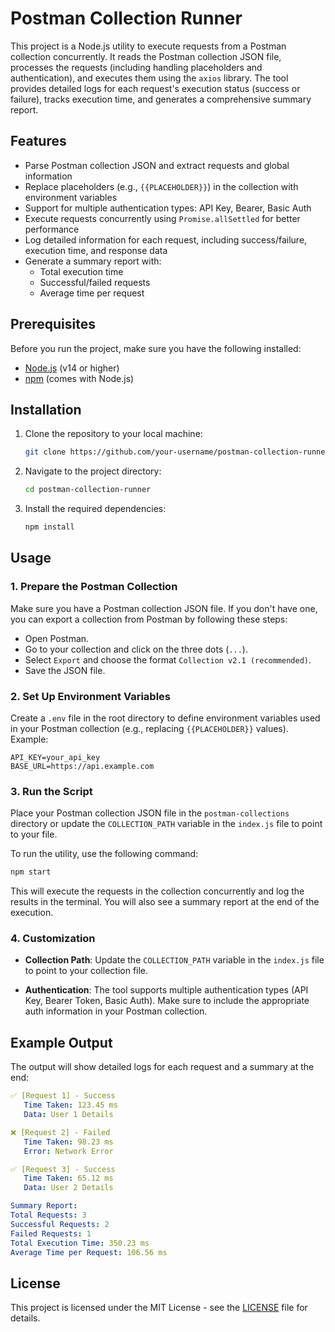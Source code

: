 # Postman Collection Runner

This project is a Node.js utility to execute requests from a Postman collection concurrently. It reads the Postman collection JSON file, processes the requests (including handling placeholders and authentication), and executes them using the `axios` library. The tool provides detailed logs for each request's execution status (success or failure), tracks execution time, and generates a comprehensive summary report.

## Features

- Parse Postman collection JSON and extract requests and global information
- Replace placeholders (e.g., `{{PLACEHOLDER}}`) in the collection with environment variables
- Support for multiple authentication types: API Key, Bearer, Basic Auth
- Execute requests concurrently using `Promise.allSettled` for better performance
- Log detailed information for each request, including success/failure, execution time, and response data
- Generate a summary report with:
  - Total execution time
  - Successful/failed requests
  - Average time per request

## Prerequisites

Before you run the project, make sure you have the following installed:

- [Node.js](https://nodejs.org/) (v14 or higher)
- [npm](https://www.npmjs.com/) (comes with Node.js)

## Installation

1. Clone the repository to your local machine:

   ```bash
   git clone https://github.com/your-username/postman-collection-runner.git
   ```

2. Navigate to the project directory:

   ```bash
   cd postman-collection-runner
   ```

3. Install the required dependencies:

   ```bash
   npm install
   ```

## Usage

### 1. Prepare the Postman Collection

Make sure you have a Postman collection JSON file. If you don't have one, you can export a collection from Postman by following these steps:

- Open Postman.
- Go to your collection and click on the three dots (`...`).
- Select `Export` and choose the format `Collection v2.1 (recommended)`.
- Save the JSON file.

### 2. Set Up Environment Variables

Create a `.env` file in the root directory to define environment variables used in your Postman collection (e.g., replacing `{{PLACEHOLDER}}` values). Example:

```env
API_KEY=your_api_key
BASE_URL=https://api.example.com
```

### 3. Run the Script

Place your Postman collection JSON file in the `postman-collections` directory or update the `COLLECTION_PATH` variable in the `index.js` file to point to your file.

To run the utility, use the following command:

```bash
npm start
```

This will execute the requests in the collection concurrently and log the results in the terminal. You will also see a summary report at the end of the execution.

### 4. Customization

- **Collection Path**: Update the `COLLECTION_PATH` variable in the `index.js` file to point to your collection file.

- **Authentication**: The tool supports multiple authentication types (API Key, Bearer Token, Basic Auth). Make sure to include the appropriate auth information in your Postman collection.

## Example Output

The output will show detailed logs for each request and a summary at the end:

```yaml
✅ [Request 1] - Success
   Time Taken: 123.45 ms
   Data: User 1 Details

❌ [Request 2] - Failed
   Time Taken: 98.23 ms
   Error: Network Error

✅ [Request 3] - Success
   Time Taken: 65.12 ms
   Data: User 2 Details

Summary Report:
Total Requests: 3
Successful Requests: 2
Failed Requests: 1
Total Execution Time: 350.23 ms
Average Time per Request: 106.56 ms
```

## License

This project is licensed under the MIT License - see the [LICENSE](./LICENSE) file for details.
